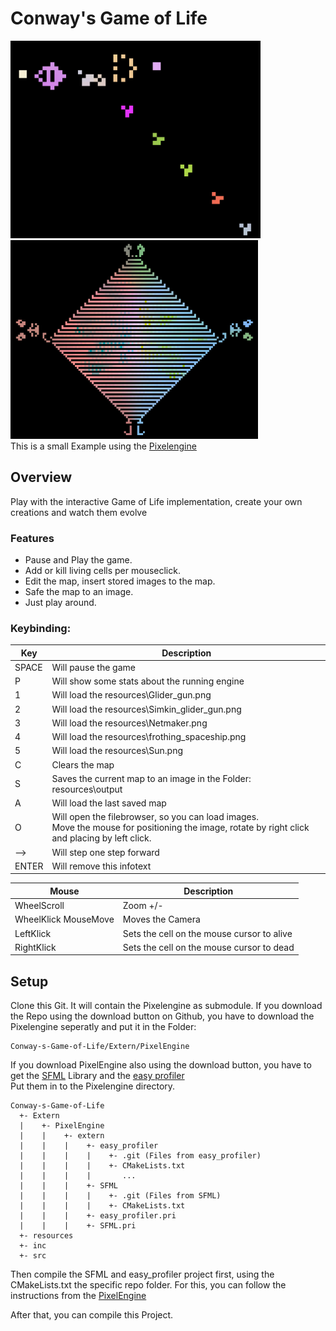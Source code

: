 # Conway's Game of Life
<img src="https://github.com/KROIA/Conway-s-Game-of-Life/blob/main/resources/output/GliderGun.png" width="400"><img src="https://github.com/KROIA/Conway-s-Game-of-Life/blob/main/resources/output/NetFill.png" width="396"><br>
This is a small Example using the [Pixelengine](https://github.com/KROIA/Pixelengine)

## Overview
Play with the interactive Game of Life implementation, create your own creations and watch them evolve<br>
### Features
* Pause and Play the game.<br>
* Add or kill living cells per mouseclick.<br>
* Edit the map, insert stored images to the map.<br>
* Safe the map to an image.<br>
* Just play around.<br>

### Keybinding:<br>

| Key | Description |
| --- | --- |
| SPACE | Will pause the game |
| P | Will show some stats about the running engine |
| 1 | Will load the resources\Glider_gun.png |
| 2 | Will load the resources\Simkin_glider_gun.png |
| 3 | Will load the resources\Netmaker.png |
| 4 | Will load the resources\frothing_spaceship.png |
| 5 | Will load the resources\Sun.png |
| C | Clears the map |
| S | Saves the current map to an image in the Folder: resources\output |
| A | Will load the last saved map |
| O | Will open the filebrowser, so you can load images.<br>Move the mouse for positioning the image, rotate by right click and placing by left click. |
| --> | Will step one step forward |
| ENTER | Will remove this infotext |

| Mouse | Description |
| --- | --- |
| WheelScroll | Zoom +/- |
| WheelKlick MouseMove | Moves the Camera |
| LeftKlick | Sets the cell on the mouse cursor to alive |
| RightKlick | Sets the cell on the mouse cursor to dead |

## Setup
Clone this Git. It will contain the Pixelengine as submodule.
If you download the Repo using the download button on Github, you have to download the Pixelengine seperatly and put it in the Folder:<br>
```
Conway-s-Game-of-Life/Extern/PixelEngine
```
If you download PixelEngine also using the download button, you have to get the [SFML](https://github.com/SFML/SFML) Library and the [easy profiler](https://github.com/yse/easy_profiler)<br>
Put them in to the Pixelengine directory.
```
Conway-s-Game-of-Life
  +- Extern
  |    +- PixelEngine
  |    |    +- extern
  |    |    |    +- easy_profiler
  |    |    |    |    +- .git (Files from easy_profiler)
  |    |    |    |    +- CMakeLists.txt
  |    |    |    |       ...
  |    |    |    +- SFML
  |    |    |    |    +- .git (Files from SFML)
  |    |    |    |    +- CMakeLists.txt
  |    |    |    +- easy_profiler.pri
  |    |    |    +- SFML.pri 
  +- resources
  +- inc
  +- src
```

Then compile the SFML and easy_profiler project first, using the CMakeLists.txt the specific repo folder.
For this, you can follow the instructions from the [PixelEngine](https://github.com/KROIA/Pixelengine/tree/d10c1e8fcba5029a7794cb862f963208fe033726#sfml-info)<br>

After that, you can compile this Project.
